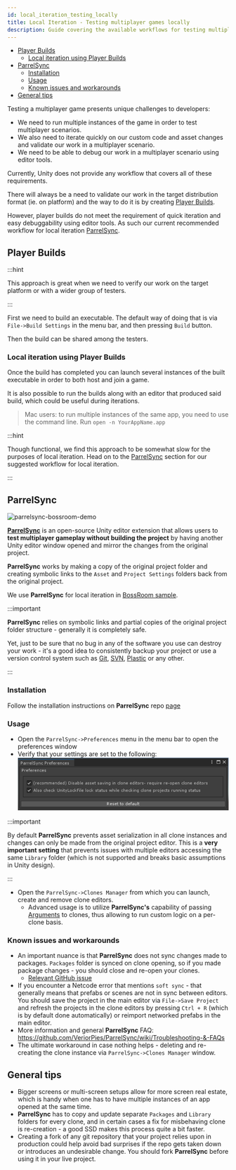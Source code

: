 ```yaml
---
id: local_iteration_testing_locally
title: Local Iteration - Testing multiplayer games locally
description: Guide covering the available workflows for testing multiplayer games locally.
---
```

- [Player Builds](#player-builds)
	- [Local iteration using Player Builds](#local-iteration-using-player-builds)
- [ParrelSync](#parrelsync)
	- [Installation](#installation)
	- [Usage](#usage)
	- [Known issues and workarounds](#known-issues-and-workarounds)
- [General tips](#general-tips)

Testing a multiplayer game presents unique challenges to developers:
 - We need to run multiple instances of the game in order to test multiplayer scenarios. 
 - We also need to iterate quickly on our custom code and asset changes and validate our work in a multiplayer scenario.
 - We need to be able to debug our work in a multiplayer scenario using editor tools.

Currently, Unity does not provide any workflow that covers all of these requirements. 

There will always be a need to validate our work in the target distribution format (ie. on platform) and the way to do it is by creating [Player Builds](#player-builds). 

However, player builds do not meet the requirement of quick iteration and easy debuggability using editor tools. As such our current recommended workflow for local iteration [ParrelSync](#parrelsync).

## Player Builds

:::hint

This approach is great when we need to verify our work on the target platform or with a wider group of testers.

:::

First we need to build an executable. The default way of doing that is via  `File->Build Settings` in the menu bar, and then pressing `Build` button.

Then the build can be shared among the testers.

### Local iteration using Player Builds

Once the build has completed you can launch several instances of the built executable in order to both host and join a game.

It is also possible to run the builds along with an editor that produced said build, which could be useful during iterations.

> Mac users: to run multiple instances of the same app, you need to use the command line.
> Run `open -n YourAppName.app`

:::hint

Though functional, we find this approach to be somewhat slow for the purposes of local iteration. Head on to the [ParrelSync](#parrelsync) section for our suggested workflow for local iteration.

:::

## ParrelSync
![parrelsync-bossroom-demo](../../../static/img/parrelsync-bossroom-demo.gif)

[**ParrelSync**](https://github.com/VeriorPies/ParrelSync) is an open-source Unity editor extension that allows users to **test multiplayer gameplay without building the project** by having another Unity editor window opened and mirror the changes from the original project. 

**ParrelSync** works by making a copy of the original project folder and creating symbolic links to the `Asset` and `Project Settings` folders back from the original project.

We use **ParrelSync** for local iteration in [BossRoom sample](https://github.com/Unity-Technologies/com.unity.multiplayer.samples.coop/).

:::important

**ParrelSync** relies on symbolic links and partial copies of the original project folder structure - generally it is completely safe. 

Yet, just to be sure that no bug in any of the software you use can destroy your work - it's a good idea to consistently backup your project or use a version control system such as [Git](https://git-scm.com/), [SVN](https://subversion.apache.org/), [Plastic](https://www.plasticscm.com/) or any other.

:::

### Installation

Follow the installation instructions on **ParrelSync** repo [page](https://github.com/VeriorPies/ParrelSync#installation)

### Usage
 - Open the `ParrelSync->Preferences` menu in the menu bar to open the preferences window
 - Verify that your settings are set to the following: ![parrelsync-preferences](../../../static/img/parrelsync-preferences.png)

:::important

By default **ParrelSync** prevents asset serialization in all clone instances and changes can only be made from the original project editor. This is a **very important setting** that prevents issues with multiple editors accessing the same `Library` folder (which is not supported and breaks basic assumptions in Unity design).

:::

 - Open the `ParrelSync->Clones Manager` from which you can launch, create and remove clone editors.
	 - Advanced usage is to utilize **ParrelSync's** capability of passing [Arguments](https://github.com/VeriorPies/ParrelSync/wiki/Argument) to clones, thus allowing to run custom logic on a per-clone basis.

### Known issues and workarounds
 - An important nuance is that **ParrelSync** does not sync changes made to packages. `Packages` folder is synced on clone opening, so if you made package changes - you should close and re-open your clones.
   - [Relevant GitHub issue](https://github.com/VeriorPies/ParrelSync/issues/48)
 - If you encounter a Netcode error that mentions `soft sync` - that generally means that prefabs or scenes are not in sync between editors. You should save the project in the main editor via `File->Save Project` and refresh the projects in the clone editors by pressing `Ctrl + R` (which is by default done automatically) or reimport networked prefabs in the main editor.
 - More information and general **ParrelSync** FAQ: https://github.com/VeriorPies/ParrelSync/wiki/Troubleshooting-&-FAQs
 - The ultimate workaround in case nothing helps - deleting and re-creating the clone instance via `ParrelSync->Clones Manager` window.

## General tips
 - Bigger screens or multi-screen setups allow for more screen real estate, which is handy when one has to have multiple instances of an app opened at the same time.
 - **ParrelSync** has to copy and update separate `Packages` and `Library` folders for every clone, and in certain cases a fix for misbehaving clone is re-creation - a good SSD makes this process quite a bit faster.
 - Creating a fork of any git repository that your project relies upon in production could help avoid bad surprises if the repo gets taken down or introduces an undesirable change. You should fork **ParrelSync** before using it in your live project.
